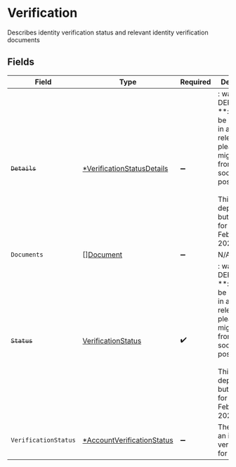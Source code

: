 # Verification

Describes identity verification status and relevant identity verification documents


## Fields

| Field                                                                                                                                                                                        | Type                                                                                                                                                                                         | Required                                                                                                                                                                                     | Description                                                                                                                                                                                  |
| -------------------------------------------------------------------------------------------------------------------------------------------------------------------------------------------- | -------------------------------------------------------------------------------------------------------------------------------------------------------------------------------------------- | -------------------------------------------------------------------------------------------------------------------------------------------------------------------------------------------- | -------------------------------------------------------------------------------------------------------------------------------------------------------------------------------------------- |
| ~~`Details`~~                                                                                                                                                                                | [*VerificationStatusDetails](../../models/shared/verificationstatusdetails.md)                                                                                                               | :heavy_minus_sign:                                                                                                                                                                           | : warning: ** DEPRECATED **: This will be removed in a future release, please migrate away from it as soon as possible.<br/><br/>This field is deprecated but available for use until February 2023. |
| `Documents`                                                                                                                                                                                  | [][Document](../../models/shared/document.md)                                                                                                                                                | :heavy_minus_sign:                                                                                                                                                                           | N/A                                                                                                                                                                                          |
| ~~`Status`~~                                                                                                                                                                                 | [VerificationStatus](../../models/shared/verificationstatus.md)                                                                                                                              | :heavy_check_mark:                                                                                                                                                                           | : warning: ** DEPRECATED **: This will be removed in a future release, please migrate away from it as soon as possible.<br/><br/>This field is deprecated but available for use until February 2023. |
| `VerificationStatus`                                                                                                                                                                         | [*AccountVerificationStatus](../../models/shared/accountverificationstatus.md)                                                                                                               | :heavy_minus_sign:                                                                                                                                                                           | The status of an identity verification for a profile                                                                                                                                         |